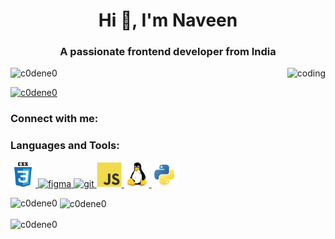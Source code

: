 <h1 align="center">Hi 👋, I'm Naveen</h1>
<h3 align="center">A passionate frontend developer from India</h3>
<img align="right" alt="coding" widht="400" src="https://www.google.com/url?sa=i&url=https%3A%2F%2Ftenor.com%2Fview%2Fedward-cowboy-bebop-gif-11384504&psig=AOvVaw19s3St-VS0yktA1fJCQn63&ust=1694772463531000&source=images&cd=vfe&opi=89978449&ved=0CBAQjRxqFwoTCNCgssftqYEDFQAAAAAdAAAAABAz">
<p align="left"> <img src="https://komarev.com/ghpvc/?username=c0dene0&label=Profile%20views&color=0e75b6&style=flat" alt="c0dene0" /> </p>

<p align="left"> <a href="https://github.com/ryo-ma/github-profile-trophy"><img src="https://github-profile-trophy.vercel.app/?username=c0dene0" alt="c0dene0" /></a> </p>

<h3 align="left">Connect with me:</h3>
<p align="left">
</p>

<h3 align="left">Languages and Tools:</h3>
<p align="left"> <a href="https://www.w3schools.com/css/" target="_blank" rel="noreferrer"> <img src="https://raw.githubusercontent.com/devicons/devicon/master/icons/css3/css3-original-wordmark.svg" alt="css3" width="40" height="40"/> </a> <a href="https://www.figma.com/" target="_blank" rel="noreferrer"> <img src="https://www.vectorlogo.zone/logos/figma/figma-icon.svg" alt="figma" width="40" height="40"/> </a> <a href="https://git-scm.com/" target="_blank" rel="noreferrer"> <img src="https://www.vectorlogo.zone/logos/git-scm/git-scm-icon.svg" alt="git" width="40" height="40"/> </a> <a href="https://developer.mozilla.org/en-US/docs/Web/JavaScript" target="_blank" rel="noreferrer"> <img src="https://raw.githubusercontent.com/devicons/devicon/master/icons/javascript/javascript-original.svg" alt="javascript" width="40" height="40"/> </a> <a href="https://www.linux.org/" target="_blank" rel="noreferrer"> <img src="https://raw.githubusercontent.com/devicons/devicon/master/icons/linux/linux-original.svg" alt="linux" width="40" height="40"/> </a> <a href="https://www.python.org" target="_blank" rel="noreferrer"> <img src="https://raw.githubusercontent.com/devicons/devicon/master/icons/python/python-original.svg" alt="python" width="40" height="40"/> </a> </p>

<p><img align="left" src="https://github-readme-stats.vercel.app/api/top-langs?username=c0dene0&show_icons=true&locale=en&layout=compact" alt="c0dene0" /></p>

<p>&nbsp;<img align="center" src="https://github-readme-stats.vercel.app/api?username=c0dene0&show_icons=true&locale=en" alt="c0dene0" /></p>

<p><img align="center" src="https://github-readme-streak-stats.herokuapp.com/?user=c0dene0&" alt="c0dene0" /></p>
